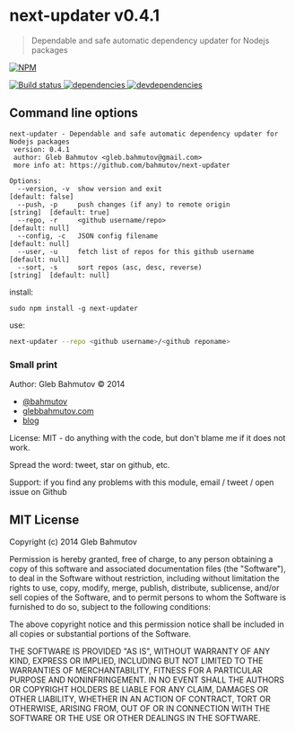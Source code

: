 # next-updater v0.4.1

> Dependable and safe automatic dependency updater for Nodejs packages

[![NPM][next-updater-icon] ][next-updater-url]

[![Build status][next-updater-ci-image] ][next-updater-ci-url]
[![dependencies][next-updater-dependencies-image] ][next-updater-dependencies-url]
[![devdependencies][next-updater-devdependencies-image] ][next-updater-devdependencies-url]

[next-updater-icon]: https://nodei.co/npm/next-updater.png?downloads=true
[next-updater-url]: https://npmjs.org/package/next-updater
[next-updater-ci-image]: https://travis-ci.org/bahmutov/next-updater.png?branch=master
[next-updater-ci-url]: https://travis-ci.org/bahmutov/next-updater
[next-updater-dependencies-image]: https://david-dm.org/bahmutov/next-updater.png
[next-updater-dependencies-url]: https://david-dm.org/bahmutov/next-updater
[next-updater-devdependencies-image]: https://david-dm.org/bahmutov/next-updater/dev-status.png
[next-updater-devdependencies-url]: https://david-dm.org/bahmutov/next-updater#info=devDependencies




## Command line options
```
next-updater - Dependable and safe automatic dependency updater for Nodejs packages
 version: 0.4.1
 author: Gleb Bahmutov <gleb.bahmutov@gmail.com>
 more info at: https://github.com/bahmutov/next-updater

Options:
  --version, -v  show version and exit                         [default: false]
  --push, -p     push changes (if any) to remote origin        [string]  [default: true]
  --repo, -r     <github username/repo>                        [default: null]
  --config, -c   JSON config filename                          [default: null]
  --user, -u     fetch list of repos for this github username  [default: null]
  --sort, -s     sort repos (asc, desc, reverse)               [string]  [default: null]
```



install:

```
sudo npm install -g next-updater
```

use:

```sh
next-updater --repo <github username>/<github reponame>
```



### Small print

Author: Gleb Bahmutov &copy; 2014

* [@bahmutov](https://twitter.com/bahmutov)
* [glebbahmutov.com](http://glebbahmutov.com)
* [blog](http://bahmutov.calepin.co/)

License: MIT - do anything with the code, but don't blame me if it does not work.

Spread the word: tweet, star on github, etc.

Support: if you find any problems with this module, email / tweet / open issue on Github



## MIT License

Copyright (c) 2014 Gleb Bahmutov

Permission is hereby granted, free of charge, to any person
obtaining a copy of this software and associated documentation
files (the "Software"), to deal in the Software without
restriction, including without limitation the rights to use,
copy, modify, merge, publish, distribute, sublicense, and/or sell
copies of the Software, and to permit persons to whom the
Software is furnished to do so, subject to the following
conditions:

The above copyright notice and this permission notice shall be
included in all copies or substantial portions of the Software.

THE SOFTWARE IS PROVIDED "AS IS", WITHOUT WARRANTY OF ANY KIND,
EXPRESS OR IMPLIED, INCLUDING BUT NOT LIMITED TO THE WARRANTIES
OF MERCHANTABILITY, FITNESS FOR A PARTICULAR PURPOSE AND
NONINFRINGEMENT. IN NO EVENT SHALL THE AUTHORS OR COPYRIGHT
HOLDERS BE LIABLE FOR ANY CLAIM, DAMAGES OR OTHER LIABILITY,
WHETHER IN AN ACTION OF CONTRACT, TORT OR OTHERWISE, ARISING
FROM, OUT OF OR IN CONNECTION WITH THE SOFTWARE OR THE USE OR
OTHER DEALINGS IN THE SOFTWARE.



